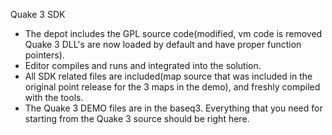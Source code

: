 Quake 3 SDK
   * The depot includes the GPL source code(modified, vm code is removed Quake 3 DLL's are now loaded by default and have proper function pointers).
   * Editor compiles and runs and integrated into the solution.
   * All SDK related files are included(map source that was included in the original point release for the 3 maps in the demo), and freshly compiled with the tools.
   * The Quake 3 DEMO files are in the baseq3.
Everything that you need for starting from the Quake 3 source should be right here. 
